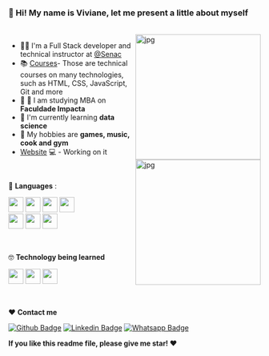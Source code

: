 
  ###  👋 Hi! My name is Viviane, let me present a little about myself

<br />

<img align="right" alt="jpg" width="250px" src="https://raw.githubusercontent.com/coderjojo/coderjojo/master/img/github.gif" />
<img align="right" alt="jpg" width="250px" src="https://i.pinimg.com/originals/c1/60/09/c16009efd53f10bba79f19c683d53c3e.gif" />

- :woman_teacher: I'm a Full Stack developer and technical instructor at [@Senac](https://www.sp.senac.br/senac-largo-treze)
- :books: [Courses](https://www.sp.senac.br/senac-largo-treze/cursos-tecnicos/curso-tecnico-em-informatica)- Those are technical courses on many technologies, such as HTML, CSS, JavaScript, Git and more
- :woman: :school: I am studying MBA on **Faculdade Impacta**
- 🌱 I'm currently learning **data science**  
- 🤔 My hobbies are **games, music, cook and gym**
-  [Website](-) 💻 - Working on it

<br />

  :wrench: **Languages** :

<img height="30" src="https://img.shields.io/badge/HTML5-E34F26?style=for-the-badge&logo=html5&logoColor=white"> <img height="30" src="https://img.shields.io/badge/CSS3-1572B6?style=for-the-badge&logo=css3&logoColor=white"> <img height="30" src="https://img.shields.io/badge/Bootstrap-563D7C?style=for-the-badge&logo=bootstrap&logoColor=white"> <img height="30" src="https://img.shields.io/badge/C%23-239120?style=for-the-badge&logo=c-sharp&logoColor=white">
<br/>
<img height="30" src="https://img.shields.io/badge/JavaScript-323330?style=for-the-badge&logo=javascript&logoColor=F7DF1E"> <img height="30" src="https://img.shields.io/badge/Node.js-339933?style=for-the-badge&logo=nodedotjs&logoColor=white"> <img height="30" src="https://img.shields.io/badge/PHP-777BB4?style=for-the-badge&logo=php&logoColor=white">


<br />

:nerd_face: **Technology being learned**

<img height="30" src="https://img.shields.io/badge/Dart-0175C2?style=for-the-badge&logo=dart&logoColor=white"> <img height="30" src="https://img.shields.io/badge/Python-FFD43B?style=for-the-badge&logo=python&logoColor=darkgreen"> <img height="30" src="https://img.shields.io/badge/Pandas-2C2D72?style=for-the-badge&logo=pandas&logoColor=white">

<br />

❤️ **Contact me** 

[![Github Badge](https://img.shields.io/badge/GitHub-100000?style=for-the-badge&logo=github&logoColor=white&link=https://github.com/zennom)](https://github.com/zennom)
[![Linkedin Badge](https://img.shields.io/badge/LinkedIn-0077B5?style=for-the-badge&logo=linkedin&logoColor=white&link=https://www.linkedin.com/in/vivianelf/)](https://www.linkedin.com/in/vivianelf/)
[![Whatsapp Badge](	https://img.shields.io/badge/WhatsApp-25D366?style=for-the-badge&logo=whatsapp&logoColor=white&link=https://wa.me/5511992583178)](https://wa.me/5511992583178)

**If you like this readme file, please give me star! ❤️**


